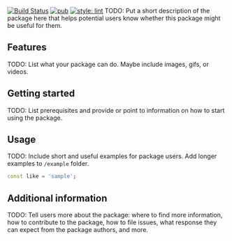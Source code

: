 <!-- 
This README describes the package. If you publish this package to pub.dev,
this README's contents appear on the landing page for your package.

For information about how to write a good package README, see the guide for
[writing package pages](https://dart.dev/guides/libraries/writing-package-pages). 

For general information about developing packages, see the Dart guide for
[creating packages](https://dart.dev/guides/libraries/create-library-packages)
and the Flutter guide for
[developing packages and plugins](https://flutter.dev/developing-packages). 
-->
[![Build Status](https://github.com/KirsApps/base_codecs/workflows/codecs_ci/badge.svg)](https://github.com/KirsApps/base_codecs/actions?query=workflow%3A"codecs_ci"+branch%3Amaster)
[![pub](https://img.shields.io/pub/v/base_codecs.svg)](https://pub.dev/packages/lint)
[![style: lint](https://img.shields.io/badge/style-lint-4BC0F5.svg)](https://pub.dev/packages/lint)
TODO: Put a short description of the package here that helps potential users
know whether this package might be useful for them.

## Features

TODO: List what your package can do. Maybe include images, gifs, or videos.

## Getting started

TODO: List prerequisites and provide or point to information on how to
start using the package.

## Usage

TODO: Include short and useful examples for package users. Add longer examples
to `/example` folder. 

```dart
const like = 'sample';
```

## Additional information

TODO: Tell users more about the package: where to find more information, how to 
contribute to the package, how to file issues, what response they can expect 
from the package authors, and more.
